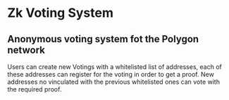 # Zk Voting System

## Anonymous voting system fot the Polygon network

Users can create new Votings with a whitelisted list of addresses, each of these addresses can register for the voting in order to get a proof.
New addresses no vinculated with the previous whitelisted ones can vote with the required proof.
